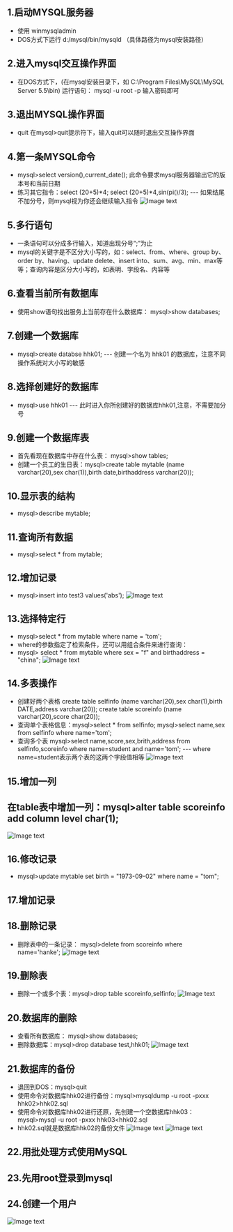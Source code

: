 ## 1.启动MYSQL服务器
- 使用 winmysqladmin
- DOS方式下运行 d:/mysql/bin/mysqld （具体路径为mysql安装路径）
## 2.进入mysql交互操作界面
- 在DOS方式下，(在mysql安装目录下，如 C:\Program Files\MySQL\MySQL Server 5.5\bin) 运行语句： mysql -u root -p  输入密码即可
## 3.退出MYSQL操作界面
- quit  在mysql>quit提示符下，输入quit可以随时退出交互操作界面
## 4.第一条MYSQL命令
- mysql>select version(),current_date(); 此命令要求mysql服务器输出它的版本号和当前日期
- 练习其它指令：select (20+5)*4;  select (20+5)*4,sin(pi()/3);  --- 如果结尾不加分号，则mysql视为你还会继续输入指令
![Image text](http://hanhuankang.com/images/mysql/mysql01.png)
## 5.多行语句 
- 一条语句可以分成多行输入，知道出现分号“;”为止
- mysql的关键字是不区分大小写的，如：select、from、where、group by、order by、having、update delete、insert into、sum、avg、min、max等等；查询内容是区分大小写的，如表明、字段名、内容等
## 6.查看当前所有数据库
- 使用show语句找出服务上当前存在什么数据库：  mysql>show databases;
## 7.创建一个数据库
- mysql>create databse hhk01; --- 创建一个名为 hhk01 的数据库，注意不同操作系统对大小写的敏感
## 8.选择创建好的数据库
- mysql>use hhk01  --- 此时进入你所创建好的数据库hhk01,注意，不需要加分号
## 9.创建一个数据库表
- 首先看现在数据库中存在什么表： mysql>show tables;
- 创建一个员工的生日表：mysql>create table mytable (name varchar(20),sex char(1)),birth date,birthaddress varchar(20)); 
## 10.显示表的结构
- mysql>describe mytable; 
## 11.查询所有数据
- mysql>select * from mytable;
## 12.增加记录
- mysql>insert into test3 values('abs');
![Image text](http://hanhuankang.com/images/mysql/mysql02.png)
## 13.选择特定行
- mysql>select * from mytable where name = 'tom';
- where的参数指定了检索条件，还可以用组合条件来进行查询：
- mysql> select * from mytable where sex = "f" and birthaddress = "china";
![Image text](http://hanhuankang.com/images/mysql/mysql03.png)
## 14.多表操作
- 创建好两个表格 create table selfinfo (name varchar(20),sex char(1),birth DATE,address varchar(20));  create table scoreinfo (name varchar(20),score char(20));
- 查询单个表格信息：mysql>select * from selfinfo; mysql>select name,sex from selfinfo where name='tom';
- 查询多个表 mysql>select name,score,sex,brith,address from selfinfo,scoreinfo where name=student and name='tom';  --- where name=student表示两个表的这两个字段值相等
![Image text](http://hanhuankang.com/images/mysql/mysql04.png)
## 15.增加一列
## 在table表中增加一列：mysql>alter table scoreinfo add column level char(1);
![Image text](http://hanhuankang.com/images/mysql/mysql05.png)
## 16.修改记录
- mysql>update mytable set birth = "1973-09-02" where name = "tom";
## 17.增加记录

## 18.删除记录
- 删除表中的一条记录： mysql>delete from scoreinfo where name='hanke';
![Image text](http://hanhuankang.com/images/mysql/mysql06.png)
## 19.删除表
- 删除一个或多个表：mysql>drop table scoreinfo,selfinfo;
![Image text](http://hanhuankang.com/images/mysql/mysql07.png)
## 20.数据库的删除
- 查看所有数据库： mysql>show databases;
- 删除数据库：mysql>drop database test,hhk01;
![Image text](http://hanhuankang.com/images/mysql/mysql08.png)
## 21.数据库的备份
- 退回到DOS：mysql>quit
- 使用命令对数据库hhk02进行备份：mysql>mysqldump -u root -pxxx hhk02>hhk02.sql
- 使用命令对数据库hhk02进行还原，先创建一个空数据库hhk03：mysql>mysql -u root -pxxx hhk03<hhk02.sql
- hhk02.sql就是数据库hhk02的备份文件
![Image text](http://hanhuankang.com/images/mysql/mysql09.png)
![Image text](http://hanhuankang.com/images/mysql/mysql10.png)
## 22.用批处理方式使用MySQL
## 23.先用root登录到mysql
## 24.创建一个用户
![Image text](http://hanhuankang.com/images/mysql/mysql20.png)